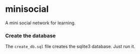 # minisocial

A mini social network for learning.


### Create the database

The `create_db.sql` file creates the sqlite3 database.
Just run it.
